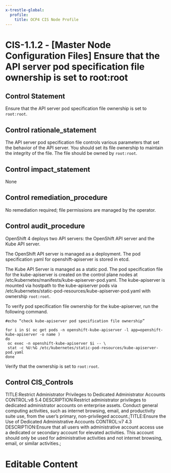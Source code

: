 ```yaml
---
x-trestle-global:
  profile:
    title: OCP4 CIS Node Profile
---
```


# CIS-1.1.2 - \[Master Node Configuration Files\] Ensure that the API server pod specification file ownership is set to root:root

## Control Statement

Ensure that the API server pod specification file ownership is set to `root:root`.

## Control rationale_statement

The API server pod specification file controls various parameters that set the behavior of the API server. You should set its file ownership to maintain the integrity of the file. The file should be owned by `root:root`.

## Control impact_statement

None

## Control remediation_procedure

No remediation required; file permissions are managed by the operator.

## Control audit_procedure

OpenShift 4 deploys two API servers: the OpenShift API server and the Kube API server. 

The OpenShift API server is managed as a deployment. The pod specification yaml for openshift-apiserver is stored in etcd. 

The Kube API Server is managed as a static pod. The pod specification file for the kube-apiserver is created on the control plane nodes at /etc/kubernetes/manifests/kube-apiserver-pod.yaml. The kube-apiserver is mounted via hostpath to the kube-apiserver pods via /etc/kubernetes/static-pod-resources/kube-apiserver-pod.yaml with ownership `root:root`.

To verify pod specification file ownership for the kube-apiserver, run the following command.

```
#echo “check kube-apiserver pod specification file ownership”

for i in $( oc get pods -n openshift-kube-apiserver -l app=openshift-kube-apiserver -o name )
do
 oc exec -n openshift-kube-apiserver $i -- \
 stat -c %U:%G /etc/kubernetes/static-pod-resources/kube-apiserver-pod.yaml
done
```
Verify that the ownership is set to `root:root`.

## Control CIS_Controls

TITLE:Restrict Administrator Privileges to Dedicated Administrator Accounts CONTROL:v8 5.4 DESCRIPTION:Restrict administrator privileges to dedicated administrator accounts on enterprise assets. Conduct general computing activities, such as internet browsing, email, and productivity suite use, from the user’s primary, non-privileged account.;TITLE:Ensure the Use of Dedicated Administrative Accounts CONTROL:v7 4.3 DESCRIPTION:Ensure that all users with administrative account access use a dedicated or secondary account for elevated activities. This account should only be used for administrative activities and not internet browsing, email, or similar activities.;

# Editable Content

<!-- Make additions and edits below -->
<!-- The above represents the contents of the control as received by the profile, prior to additions. -->
<!-- If the profile makes additions to the control, they will appear below. -->
<!-- The above markdown may not be edited but you may edit the content below, and/or introduce new additions to be made by the profile. -->
<!-- If there is a yaml header at the top, parameter values may be edited. Use --set-parameters to incorporate the changes during assembly. -->
<!-- The content here will then replace what is in the profile for this control, after running profile-assemble. -->
<!-- The current profile has no added parts for this control, but you may add new ones here. -->
<!-- Each addition must have a heading either of the form ## Control my_addition_name -->
<!-- or ## Part a. (where the a. refers to one of the control statement labels.) -->
<!-- "## Control" parts are new parts added after the statement part. -->
<!-- "## Part" parts are new parts added into the top-level statement part with that label. -->
<!-- Subparts may be added with nested hash levels of the form ### My Subpart Name -->
<!-- underneath the parent ## Control or ## Part being added -->
<!-- See https://ibm.github.io/compliance-trestle/tutorials/ssp_profile_catalog_authoring/ssp_profile_catalog_authoring for guidance. -->
